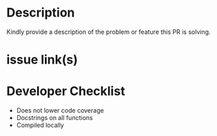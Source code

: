 # Description

Kindly provide a description of the problem or feature this PR is solving.

# issue link(s)

# Developer Checklist
- Does not lower code coverage
- Docstrings on all functions
- Compiled locally
